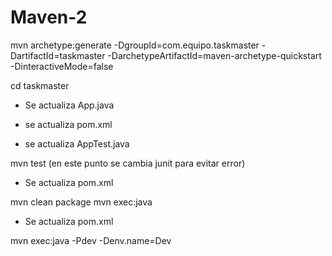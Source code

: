 # Maven-2

mvn archetype:generate -DgroupId=com.equipo.taskmaster -DartifactId=taskmaster
-DarchetypeArtifactId=maven-archetype-quickstart -DinteractiveMode=false

cd taskmaster

- Se actualiza App.java

- se actualiza pom.xml

- se actualiza AppTest.java 


mvn test (en este punto se cambia junit para evitar error)

- Se actualiza pom.xml

mvn clean package
mvn exec:java

- Se actualiza pom.xml


mvn exec:java -Pdev -Denv.name=Dev
